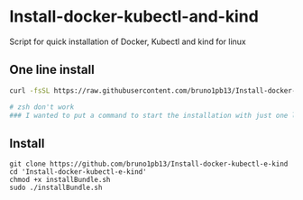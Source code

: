 # Install-docker-kubectl-and-kind
Script for quick installation of Docker, Kubectl and kind for linux

## One line install


```bash 
curl -fsSL https://raw.githubusercontent.com/bruno1pb13/Install-docker-kubectl-e-kind/main/installBundle.sh -o installBundle.sh && chmod +x installBundle.sh && bash installBundle.sh

# zsh don't work
### I wanted to put a command to start the installation with just one line, but it gave an error. If someone could fix it, it would be greatly appreciated.

```



## Install

```
git clone https://github.com/bruno1pb13/Install-docker-kubectl-e-kind
cd 'Install-docker-kubectl-e-kind'
chmod +x installBundle.sh
sudo ./installBundle.sh
```


